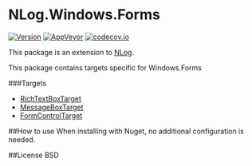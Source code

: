 # NLog.Windows.Forms
[![Version](https://img.shields.io/nuget/v/NLog.Windows.Forms.svg)](https://www.nuget.org/packages/NLog.Windows.Forms)
[![AppVeyor](https://img.shields.io/appveyor/ci/nlog/nlog-windows-forms/master.svg)](https://ci.appveyor.com/project/nlog/nlog-windows-forms/branch/master)
[![codecov.io](https://codecov.io/github/NLog/NLog.Windows.Forms/coverage.svg?branch=master)](https://codecov.io/github/NLog/NLog.Windows.Forms?branch=master)

This package is an extension to [NLog](https://github.com/NLog/NLog/). 

This package contains 
targets specific for Windows.Forms
 
###Targets
* [RichTextBoxTarget](https://github.com/NLog/NLog.Windows.Forms/wiki/RichTextBoxTarget)
* [MessageBoxTarget](https://github.com/NLog/NLog.Windows.Forms/wiki/MessageBoxTarget)
* [FormControlTarget](https://github.com/NLog/NLog.Windows.Forms/wiki/FormControlTarget)


##How to use
When installing with Nuget, no additional configuration is needed.


##License
BSD
